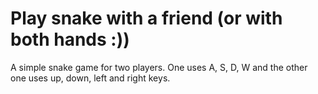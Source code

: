 # Play snake with a friend (or with both hands :))

A simple snake game for two players. One uses A, S, D, W and the other one uses up, down, left and right keys.
